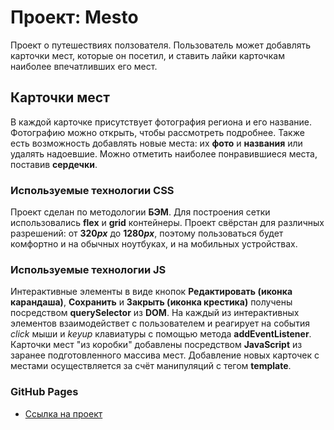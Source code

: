 # Проект: Mesto

Проект о путешествиях ползователя. Пользователь может добавлять карточки мест, которые он посетил, и ставить лайки карточкам наиболее впечатливших его мест.

## Карточки мест
В каждой карточке присутствует фотография региона и его название. Фотографию можно открыть, чтобы рассмотреть подробнее. Также есть возможность добавлять новые места: их __фото__ и __названия__ или удалять надоевшие. Можно отметить наиболее понравившиеся места, поставив __сердечки__.

### Используемые технологии CSS
Проект сделан по методологии __БЭМ__. Для построения сетки использовались __flex__ и __grid__ контейнеры. Проект свёрстан для различных разрешений: от __320*px*__ до __1280*px*__, поэтому пользоваться будет комфортно и на обычных ноутбуках, и на мобильных устройствах.

### Используемые технологии JS
Интерактивные элементы в виде кнопок  __Редактировать (иконка карандаша)__, __Сохранить__ и __Закрыть (иконка крестика)__ получены посредством __querySelector__ из __DOM__. На каждый из интерактивных элементов взаимодействет с пользователем и реагирует на события *click* мыши и *keyup* клавиатуры с помощью метода __addEventListener__. Карточки мест "из коробки" добавлены посредством __JavaScript__ из заранее подготовленного массива мест. Добавление новых карточек с местами осуществляется за счёт манипуляций с тегом __template__.

### GitHub Pages

* [Ссылка на проект](https://romkevi4.github.io/mesto)


